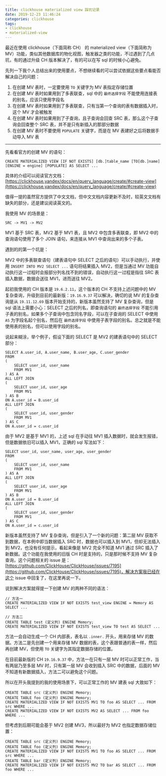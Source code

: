 ```yaml
---
title: clickhouse materialized view 踩坑记录
date: 2019-12-23 11:46:24
categories: clickhouse
tags:
- clickhouse
- materialized-view
---
```


最近在使用 clickhouse（下面简称 CH） 的 materialized view（下面简称为 MV）功能，类似其他数据库的物化视图，触发器之类的功能，不过遇到了几点坑，有的通过升级 CH 版本解决了，有的可以在写 sql 的时候小心避免。

先列一下我个人总结出来的使用要点，不想继续看的可以尝试依据这些要点看能否解决自己的问题：

1. 在创建 MV 表时，一定要使用 `TO` 关键字为 MV 表指定存储位置
2. 在创建 MV 表时如果用到了多表联查，sql 中的 `最终选择字段` 不能使用连接表的别名，应该只使用字段名
3. 在创建 MV 表时如果用到了多表联查，只有当第一个查询的表有数据插入时，这个 MV 才会被触发
4. 在创建 MV 表时如果用到了子查询，且子查询会回查 SRC 表，那么这个子查询会回查整个 SRC 表，并不是只有新插入的那部分数据
5. 在创建 MV 表时不要使用 `POPULATE` 关键字，而是在 MV 表建好之后将数据手动导入 MV 表

------

先看看官方的创建 MV 的语句：

```
CREATE MATERIALIZED VIEW [IF NOT EXISTS] [db.]table_name [TO[db.]name] [ENGINE = engine] [POPULATE] AS SELECT ...
```

具体的介绍可以阅读官方文档：[https://clickhouse.yandex/docs/en/query_language/create/#create-view](https://clickhouse.yandex/docs/en/query_language/create/#create-view)

值得一提的虽然官方提供了中文文档，但中文文档内容更新不及时，较英文文档有缺失的部分，还是建议阅读英文的。

我使用 MV 的场景是：

```
SRC -> MV1 -> MV2
```

MV1 基于 SRC 表，MV2 基于 MV1 表，且 MV2 中包含多表联查，即 MV2 中的查询语句使用了多个 JOIN 语句，来连接从 MV1 中查询出来的多个子表。

遇到的的第一个坑是：

MV2 中的多表联查语句（建表语句中 SELECT 之后的语句）可以手动执行，并使用 `INSERT INTO MV2 SELECT ...` 语句将结果插入 MV2，但是当通过 MV 功能自动执行这一过程时会报部分列名找不到的错误，自动执行这一过程是指往 SRC 表插入数据，数据会送往 MV1，进而送往 MV2。

起初我使用的 CH 版本是 `19.6.2.11`，这个版本的 CH 不支持上述问题中的 MV 复杂查询，升级到目前的最新版：`19.16.9.37` 可以解决，确切的说 MV 的复杂查询是从 `19.11.12.69` 版本开始支持的，新版本虽然支持了 MV 复杂查询，但是 sql 语法上需要小心：SELECT 之后的列名，即查询语句的 `最终选择字段` 不能引用子表的别名，如果多个子查询中包含同名字段，可以在子查询的 SELECT 中使用 `AS` 为字段名起个别名，然后在 `最终选择字段` 中使用子表字段的别名。总之就是不能使用表的别名，但可以使用字段的别名。

说起来糊涂，举个例子，假设下面的 SELECT 是 MV2 的建表语句中的 SELECT 部分：

```
SELECT A.user_id, A.user_name, B.user_age, C.user_gender
FROM
(
    SELECT user_id, user_name
    FROM MV1
) AS A
ALL LEFT JOIN
(
    SELECT user_id, user_age
    FROM MV1
) AS B
ON A.user_id = B.user_id
ALL LEFT JOIN
(
    SELECT user_id, user_gender
    FROM MV1
) AS C
ON A.user_id = c.user_id
```

由于 MV2 是基于 MV1 的，上述 sql 在手动往 MV1 插入数据时，就会发生报错，但是数据依旧可以插入 MV1，正确的 sql 写法如下：

```
SELECT user_id, user_name, user_age, user_gender
FROM
(
    SELECT user_id, user_name
    FROM MV1
) AS A
ALL LEFT JOIN
(
    SELECT user_id, user_age
    FROM MV1
) AS B
ON A.user_id = B.user_id
ALL LEFT JOIN
(
    SELECT user_id, user_gender
    FROM MV1
) AS C
ON A.user_id = c.user_id
```

新版本虽然支持了 MV 复杂查询，但是引入了一个新的问题：第二层 MV 获取不到数据，在本例中即当数据插入 SRC 时，数据也可以插入到 MV1，但却无法插入到 MV2，也没有任何提示，看起来像是 MV2 完全不知道 MV1 通过 SRC 插入了新数据。这个功能在我使用的旧版 CH 时是支持的，只是那时候不支持 MV 复杂查询，这个问题相关的 issue 是：[https://github.com/ClickHouse/ClickHouse/issues/7195](https://github.com/ClickHouse/ClickHouse/issues/7195)，解决方案我已经在这个 issue 中回复了，在这里再说一下。

说到解决方案就得提一下创建 MV 的两种不同的语法：

```
// 方法一
CREATE MATERIALIZED VIEW IF NOT EXISTS test_view ENGINE = Memory AS SELECT ...
```

```
// 方法二
CREATE TABLE test (定义列) ENGINE Memory;
CREATE MATERIALIZED VIEW IF NOT EXISTS test_view TO test AS SELECT ...
```

方法一会自动生成一个 CH 内部表，表名以 `.inner.` 开头，用来存储 MV 的数据。方法二是先创建一个用来存储 MV 数据的表，这个表跟普通的表一样，然后再创建 MV，但使用 `TO` 关键字为其指定数据存储的位置。

在目前最新版的 CH `19.16.9.37` 中，方法一在只有一层 MV 时可以正常工作，当有两层乃至多层 MV 时，只有第一层 MV 会收到插入 SRC 中的数据，后面的 MV 不知道有新数据插入，方法二可以避免这个问题。

所以在开头我提到的我的使用场景下，可以正常工作的 MV 建表 sql 大致如下：

```
CREATE TABLE src (定义列) ENGINE Memory;
CREATE TABLE foo (定义列) ENGINE Memory;
CREATE MATERIALIZED VIEW IF NOT EXISTS MV1 TO foo AS SELECT ... FROM src WHERE ...
CREATE MATERIALIZED VIEW IF NOT EXISTS MV2 AS SELECT ... FROM foo WHERE ...
```

但考虑到后期可能会基于 MV2 创建 MV3，所以最好为 MV2 也指定数据存储位置：

```
CREATE TABLE src (定义列) ENGINE Memory;
CREATE TABLE foo (定义列) ENGINE Memory;
CREATE MATERIALIZED VIEW IF NOT EXISTS MV1 TO foo AS SELECT ... FROM src WHERE ...
CREATE TABLE bar (定义列) ENGINE Memory;
CREATE MATERIALIZED VIEW IF NOT EXISTS MV2 TO bar AS SELECT ... FROM foo WHERE ...
```